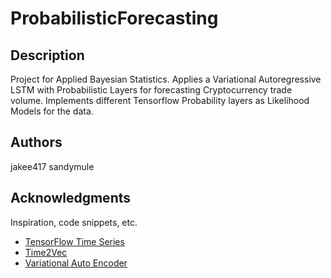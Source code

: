 # ProbabilisticForecasting
## Description
Project for Applied Bayesian Statistics. Applies a Variational Autoregressive LSTM with Probabilistic Layers for forecasting Cryptocurrency trade volume. Implements different Tensorflow Probability layers as Likelihood Models for the data.



## Authors
jakee417
sandymule

## Acknowledgments

Inspiration, code snippets, etc.
* [TensorFlow Time Series](https://www.tensorflow.org/tutorials/structured_data/time_series)
* [Time2Vec](https://github.com/francois-meyer/time2vec)
* [Variational Auto Encoder](https://keras.io/examples/generative/vae/)

